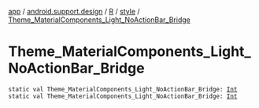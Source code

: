 [app](../../../index.md) / [android.support.design](../../index.md) / [R](../index.md) / [style](index.md) / [Theme_MaterialComponents_Light_NoActionBar_Bridge](./-theme_-material-components_-light_-no-action-bar_-bridge.md)

# Theme_MaterialComponents_Light_NoActionBar_Bridge

`static val Theme_MaterialComponents_Light_NoActionBar_Bridge: `[`Int`](https://kotlinlang.org/api/latest/jvm/stdlib/kotlin/-int/index.html)
`static val Theme_MaterialComponents_Light_NoActionBar_Bridge: `[`Int`](https://kotlinlang.org/api/latest/jvm/stdlib/kotlin/-int/index.html)